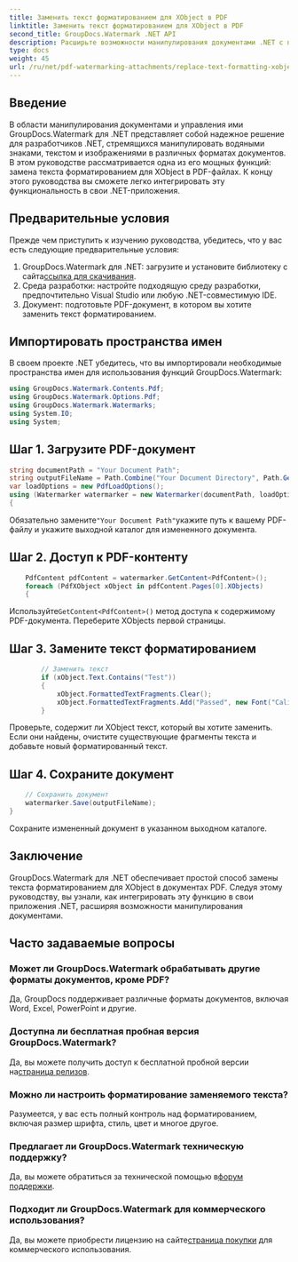 ```yaml
---
title: Заменить текст форматированием для XObject в PDF
linktitle: Заменить текст форматированием для XObject в PDF
second_title: GroupDocs.Watermark .NET API
description: Расширьте возможности манипулирования документами .NET с помощью GroupDocs для .NET. Узнайте, как легко заменить текст форматированием в PDF-файлах.
type: docs
weight: 45
url: /ru/net/pdf-watermarking-attachments/replace-text-formatting-xobject-pdf/
---
```

## Введение
В области манипулирования документами и управления ими GroupDocs.Watermark для .NET представляет собой надежное решение для разработчиков .NET, стремящихся манипулировать водяными знаками, текстом и изображениями в различных форматах документов. В этом руководстве рассматривается одна из его мощных функций: замена текста форматированием для XObject в PDF-файлах. К концу этого руководства вы сможете легко интегрировать эту функциональность в свои .NET-приложения.
## Предварительные условия
Прежде чем приступить к изучению руководства, убедитесь, что у вас есть следующие предварительные условия:
1.  GroupDocs.Watermark для .NET: загрузите и установите библиотеку с сайта[ссылка для скачивания](https://releases.groupdocs.com/Watermark/net/).
2. Среда разработки: настройте подходящую среду разработки, предпочтительно Visual Studio или любую .NET-совместимую IDE.
3. Документ: подготовьте PDF-документ, в котором вы хотите заменить текст форматированием.

## Импортировать пространства имен
В своем проекте .NET убедитесь, что вы импортировали необходимые пространства имен для использования функций GroupDocs.Watermark:
```csharp
using GroupDocs.Watermark.Contents.Pdf;
using GroupDocs.Watermark.Options.Pdf;
using GroupDocs.Watermark.Watermarks;
using System.IO;
using System;
```
## Шаг 1. Загрузите PDF-документ
```csharp
string documentPath = "Your Document Path";
string outputFileName = Path.Combine("Your Document Directory", Path.GetFileName(documentPath));
var loadOptions = new PdfLoadOptions();
using (Watermarker watermarker = new Watermarker(documentPath, loadOptions))
{
```
 Обязательно замените`"Your Document Path"`укажите путь к вашему PDF-файлу и укажите выходной каталог для измененного документа.
## Шаг 2. Доступ к PDF-контенту
```csharp
    PdfContent pdfContent = watermarker.GetContent<PdfContent>();
    foreach (PdfXObject xObject in pdfContent.Pages[0].XObjects)
    {
```
 Используйте`GetContent<PdfContent>()` метод доступа к содержимому PDF-документа. Переберите XObjects первой страницы.
## Шаг 3. Замените текст форматированием
```csharp
        // Заменить текст
        if (xObject.Text.Contains("Test"))
        {
            xObject.FormattedTextFragments.Clear();
            xObject.FormattedTextFragments.Add("Passed", new Font("Calibri", 19, FontStyle.Bold), Color.Red, Color.Aqua);
        }
```
Проверьте, содержит ли XObject текст, который вы хотите заменить. Если они найдены, очистите существующие фрагменты текста и добавьте новый форматированный текст.
## Шаг 4. Сохраните документ
```csharp
    // Сохранить документ
    watermarker.Save(outputFileName);
}
```
Сохраните измененный документ в указанном выходном каталоге.

## Заключение
GroupDocs.Watermark для .NET обеспечивает простой способ замены текста форматированием для XObject в документах PDF. Следуя этому руководству, вы узнали, как интегрировать эту функцию в свои приложения .NET, расширяя возможности манипулирования документами.
## Часто задаваемые вопросы
### Может ли GroupDocs.Watermark обрабатывать другие форматы документов, кроме PDF?
Да, GroupDocs поддерживает различные форматы документов, включая Word, Excel, PowerPoint и другие.
### Доступна ли бесплатная пробная версия GroupDocs.Watermark?
 Да, вы можете получить доступ к бесплатной пробной версии на[страница релизов](https://releases.groupdocs.com/).
### Можно ли настроить форматирование заменяемого текста?
Разумеется, у вас есть полный контроль над форматированием, включая размер шрифта, стиль, цвет и многое другое.
### Предлагает ли GroupDocs.Watermark техническую поддержку?
 Да, вы можете обратиться за технической помощью в[форум поддержки](https://forum.groupdocs.com/c/watermark/19).
### Подходит ли GroupDocs.Watermark для коммерческого использования?
 Да, вы можете приобрести лицензию на сайте[страница покупки](https://purchase.groupdocs.com/buy) для коммерческого использования.